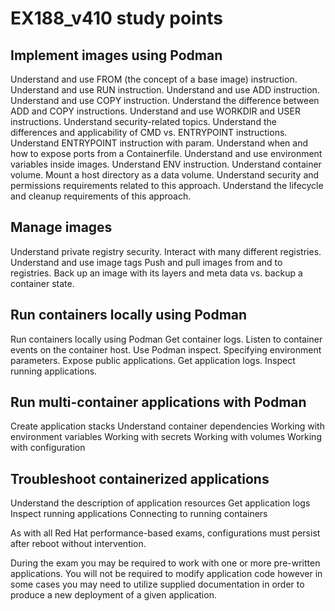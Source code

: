 # EX188_v410 study points #

## Implement images using Podman ##
Understand and use FROM (the concept of a base image) instruction.
Understand and use RUN instruction.
Understand and use ADD instruction.
Understand and use COPY instruction.
Understand the difference between ADD and COPY instructions.
Understand and use WORKDIR and USER instructions.
Understand security-related topics.
Understand the differences and applicability of CMD vs. ENTRYPOINT instructions.
Understand ENTRYPOINT instruction with param.
Understand when and how to expose ports from a Containerfile.
Understand and use environment variables inside images.
Understand ENV instruction.
Understand container volume.
Mount a host directory as a data volume.
Understand security and permissions requirements related to this approach.
Understand the lifecycle and cleanup requirements of this approach.


## Manage images ##
Understand private registry security.
Interact with many different registries.
Understand and use image tags
Push and pull images from and to registries.
Back up an image with its layers and meta data vs. backup a container state.


## Run containers locally using Podman ##
Run containers locally using Podman
Get container logs.
Listen to container events on the container host.
Use Podman inspect.
Specifying environment parameters.
Expose public applications.
Get application logs.
Inspect running applications.


## Run multi-container applications with Podman ##
Create application stacks
Understand container dependencies
Working with environment variables
Working with secrets
Working with volumes
Working with configuration


## Troubleshoot containerized applications ##
Understand the description of application resources
Get application logs
Inspect running applications
Connecting to running containers


As with all Red Hat performance-based exams, configurations must persist after reboot without intervention.

During the exam you may be required to work with one or more pre-written applications. You will not be required to modify application code however in some cases you may need to utilize supplied documentation in order to produce a new deployment of a given application.
